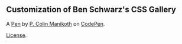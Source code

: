 Customization of Ben Schwarz's CSS Gallery
------------------------------------------


A [Pen](http://codepen.io/manikoth/pen/Nxqrzo) by [P. Colin Manikoth](http://codepen.io/manikoth) on [CodePen](http://codepen.io/).

[License](http://codepen.io/manikoth/pen/Nxqrzo/license).